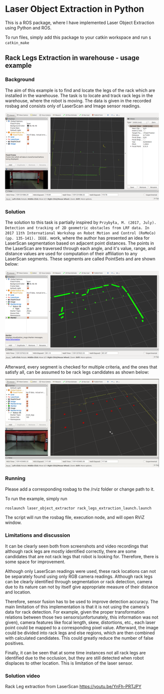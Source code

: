 # Laser Object Extraction in Python

This is a ROS package, where I have implemented Laser Object Extraction using Python and ROS.

To run files, simply add this package to your catkin workspace and run ```$ catkin_make```

<!-- ## 

### Background
The aim of this task was to create an algorithm that can reduce the total number of path points for robot navigation while preserving the main shape to follow. For this task, the main assumption is that the approximate total number of path points is already given and is equal to ~992. As the input of the path is not given as a list of points and rather sent one by one, it was decided to update path points on-line and publish them on other topic.

### Running
To run the example, simply run
```bash
roslaunch laser_object_extractor path_reduction_launch.launch
```

The script will run the rosbag file, execution node, and will open RViZ window. To change the desired number of points, simply change it in ```<param name="desired_path_num" type="int" value="100" />``` line.

![](/assets/path.png)

### Solution video
Online path data reduction
https://youtu.be/lBLjt2U8U7I -->

## Rack Legs Extraction in warehouse - usage example

### Background
The aim of this example is to find and locate the legs of the rack which are installed in the warehouse. The task is to locate and track rack legs in the warehouse, where the robot is moving. The data is given in the recorded rosbag and consists only of LaserScan and Image sensor readings. 

![](/assets/input.png)

### Solution
The solution to this task is partially inspired by `Przybyła, M. (2017, July). Detection and tracking of 2D geometric obstacles from LRF data. In 2017 11th International Workshop on Robot Motion and Control (RoMoCo) (pp. 135-141). IEEE.` work, where the author has presented an idea for LaserScan segmentation based on adjacent point distances. The points in the LaserScan are traversed through each angle, and it's value, range, and distance values are used for computation of their affiliation to any LaserScan segments. These segments are called PointSets and are shown below:

![](/assets/segments.png)

Afterward, every segment is checked for multiple criteria, and the ones that satisfy all, can be assumed to be rack legs candidates as shown below:

![](/assets/rack_points_new.png)

### Running
Please add a corresponding rosbag to the /rviz folder or change path to it.

To run the example, simply run
```bash
roslaunch laser_object_extractor rack_legs_extraction_launch.launch
```

The script will run the rosbag file, execution node, and will open RViZ window.

### Limitations and discussion
It can be clearly seen both from screenshots and video recordings that although rack legs are mostly identified correctly, there are some candidates that are not rack legs that robot is looking for. Therefore, there is some space for improvement.

Although only LaserScan readings were used, these rack locations can not be separately found using only RGB camera readings. Although rack legs can be clearly identified through segmentation or rack detection, camera due to its nature can not by itself give appropriate measure of their distance and location. 

Therefore, sensor fusion has to be used to improve detection accuracy. The main limitation of this implementation is that it is not using the camera's data for rack detection. For example, given the proper transformation relations between those two sensors(unfortunately, this information was not given), camera features like focal length, skew, distortions, etc., each laser point could be mapped to a corresponding pixel value. Afterward, the image could be divided into rack legs and else regions, which are then combined with calculated candidates. This could greatly reduce the number of false positives.

Finally, it can be seen that at some time instances not all rack legs are identified due to the occlusion, but they are still detected when robot displaces to other location. This is limitation of the laser sensor.
<!-- 
[![IMAGE ALT TEXT HERE](https://img.youtube.com/vi/YOUTUBE_VIDEO_ID_HERE/0.jpg)](https://www.youtube.com/watch?v=YOUTUBE_VIDEO_ID_HERE)
 -->

### Solution video 
Rack Leg extraction from LaserScan
https://youtu.be/YnFh-PRTJPY
